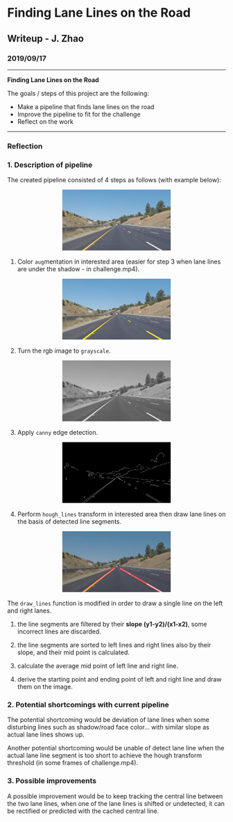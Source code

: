 # **Finding Lane Lines on the Road** 

## Writeup - J. Zhao

### 2019/09/17

---

**Finding Lane Lines on the Road**

The goals / steps of this project are the following:
* Make a pipeline that finds lane lines on the road
* Improve the pipeline to fit for the challenge
* Reflect on the work

---

### Reflection

### 1. Description of pipeline

The created pipeline consisted of 4 steps as follows (with example below):

<p align="center">
	<img src="./test_images/whiteCarLaneSwitch.jpg" alt="Sample" width="250" height="140">
	</p>
</p>

1. Color `aug`mentation in interested area (easier for step 3 when lane lines are under the shadow - in challenge.mp4).

<p align="center">
	<img src="./writeup_images/aug.jpg" alt="Sample" width="250" height="140">
	</p>
</p>

2. Turn the rgb image to `grayscale`.

<p align="center">
	<img src="./writeup_images/gray.jpg" alt="Sample" width="250" height="140">
	</p>
</p>

3. Apply `canny` edge detection.

<p align="center">
	<img src="./writeup_images/edges.jpg" alt="Sample" width="250" height="140">
	</p>
</p>

4. Perform `hough_lines` transform in interested area then draw lane lines on the basis of detected line segments.

<p align="center">
	<img src="./writeup_images/final.jpg" alt="Sample" width="250" height="140">
	</p>
</p>

The `draw_lines` function is modified in order to draw a single line on the left and right lanes.

1. the line segments are filtered by their **slope (y1-y2)/(x1-x2)**, some incorrect lines are discarded.

2. the line segments are sorted to left lines and right lines also by their slope, and their mid point is calculated.

3. calculate the average mid point of left line and right line.

4. derive the starting point and ending point of left and right line and draw them on the image.


### 2. Potential shortcomings with current pipeline

The potential shortcoming would be deviation of lane lines when some disturbing lines such as shadow/road face color... 
with similar slope as actual lane lines shows up.

Another potential shortcoming would be unable of detect lane line when the actual lane line segment is too short to
achieve the hough transform threshold (in some frames of challenge.mp4).


### 3. Possible improvements

A possible improvement would be to keep tracking the central line between the two lane lines, when one of the lane lines
is shifted or undetected, it can be rectified or predicted with the cached central line.
